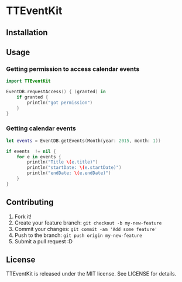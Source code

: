 # TTEventKit

## Installation


## Usage

### Getting permission to access calendar events

```swift
import TTEventKit

EventDB.requestAccess() { (granted) in
    if granted {
        println("got permission")
    }
}
```

### Getting calendar events

```swift
let events = EventDB.getEvents(Month(year: 2015, month: 1))

if events  != nil {
    for e in events {
        println("Title \(e.title)")
        println("startDate: \(e.startDate)")
        println("endDate: \(e.endDate)")
    }
}
```

## Contributing

1. Fork it!
2. Create your feature branch: `git checkout -b my-new-feature`
3. Commit your changes: `git commit -am 'Add some feature'`
4. Push to the branch: `git push origin my-new-feature`
5. Submit a pull request :D

## License

TTEventKit is released under the MIT license. See LICENSE for details.

